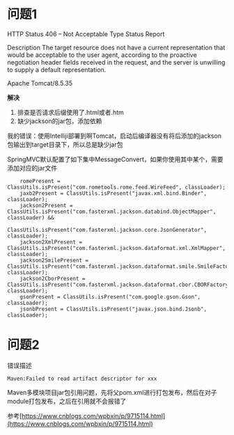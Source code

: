 
# 问题1

HTTP Status 406 – Not Acceptable
Type Status Report

Description The target resource does not have a current representation that would be acceptable to the user agent, according to the proactive negotiation header fields received in the request, and the server is unwilling to supply a default representation.

Apache Tomcat/8.5.35

**解决**

1. 排查是否请求后缀使用了.html或者.htm
2. 缺少jackson的jar包，添加依赖

我的错误：使用Intelliji部署到啊Tomcat，启动后编译器没有将后添加的jackson包输出到target目录下，所以总是缺少jar包

SpringMVC默认配置了如下集中MessageConvert，如果你使用其中某个，需要添加对应的jar文件

		romePresent = ClassUtils.isPresent("com.rometools.rome.feed.WireFeed", classLoader);
		jaxb2Present = ClassUtils.isPresent("javax.xml.bind.Binder", classLoader);
		jackson2Present = ClassUtils.isPresent("com.fasterxml.jackson.databind.ObjectMapper", classLoader) &&
						ClassUtils.isPresent("com.fasterxml.jackson.core.JsonGenerator", classLoader);
		jackson2XmlPresent = ClassUtils.isPresent("com.fasterxml.jackson.dataformat.xml.XmlMapper", classLoader);
		jackson2SmilePresent = ClassUtils.isPresent("com.fasterxml.jackson.dataformat.smile.SmileFactory", classLoader);
		jackson2CborPresent = ClassUtils.isPresent("com.fasterxml.jackson.dataformat.cbor.CBORFactory", classLoader);
		gsonPresent = ClassUtils.isPresent("com.google.gson.Gson", classLoader);
		jsonbPresent = ClassUtils.isPresent("javax.json.bind.Jsonb", classLoader);

# 问题2

错误描述

	Maven:Failed to read artifact descriptor for xxx

Maven多模块项目jar包引用问题，先将父pom.xml进行打包发布，然后在对子module打包发布，之后在引用就不会报错了

参考[https://www.cnblogs.com/wpbxin/p/9715114.html](https://www.cnblogs.com/wpbxin/p/9715114.html)

